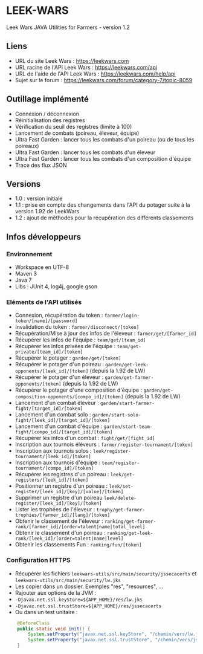 # LEEK-WARS
Leek Wars JAVA Utilities for Farmers - version 1.2

## Liens
  * URL du site Leek Wars : https://leekwars.com
  * URL racine de l'API Leek Wars : https://leekwars.com/api
  * URL de l'aide de l'API Leek Wars : https://leekwars.com/help/api
  * Sujet sur le forum : https://leekwars.com/forum/category-7/topic-8059

## Outillage implémenté
  * Connexion / déconnexion
  * Réinitialisation des registres
  * Vérification du seuil des registres (limite à 100)
  * Lancement de combats (poireau, éleveur, équipe)
  * Ultra Fast Garden : lancer tous les combats d'un poireau (ou de tous les poireaux)
  * Ultra Fast Garden : lancer tous les combats d'un éleveur
  * Ultra Fast Garden : lancer tous les combats d'un composition d'équipe
  * Trace des flux JSON

## Versions
  * 1.0 : version initiale
  * 1.1 : prise en compte des changements dans l'API du potager suite à la version 1.92 de LeekWars
  * 1.2 : ajout de méthodes pour la récupération des différents classements

## Infos développeurs

### Environnement
  * Workspace en UTF-8
  * Maven 3
  * Java 7
  * Libs : JUnit 4, log4j, google gson
    
### Eléments de l'API utilisés
  * Connexion, récupération du token : `farmer/login-token/[name]/[password]`
  * Invalidation du token : `farmer/disconnect/[token]`
  * Récupération/Mise à jour des infos de l'éleveur : `farmer/get/[farmer_id]`
  * Récupérer les infos de l'équipe : `team/get/[team_id]`
  * Récupérer les infos privées de l'équipe : `team/get-private/[team_id]/[token]`
  * Récupérer le potager : `garden/get/[token]`
  * Récupérer le potager d'un poireau : `garden/get-leek-opponents/[leek_id]/[token]` (depuis la 1.92 de LW)
  * Récupérer le potager d'un éleveur : `garden/get-farmer-opponents/[token]` (depuis la 1.92 de LW)
  * Récupérer le potager d'une composition d'équipe : `garden/get-composition-opponents/[compo_id]/[token]` (depuis la 1.92 de LW)
  * Lancement d'un combat éleveur : `garden/start-farmer-fight/[target_id]/[token]`
  * Lancement d'un combat solo : `garden/start-solo-fight/[leek_id]/[target_id]/[token]`
  * Lancement d'un combat d'équipe : `garden/start-team-fight/[compo_id]/[target_id]/[token]`
  * Récupérer les infos d'un combat : `fight/get/[fight_id]`
  * Inscription aux tournois éléveurs : `farmer/register-tournament/[token]`
  * Inscription aux tournois solos : `leek/register-tournament/[leek_id]/[token]`
  * Inscription aux tournois d'équipe : `team/register-tournament/[compo_id]/[token]`
  * Récupérer les registres d'un poireau : `leek/get-registers/[leek_id]/[token]`
  * Positionner un registre d'un poireau : `leek/set-register/[leek_id]/[key]/[value]/[token]`
  * Supprimer un registre d'un poireau `leek/delete-register/[leek_id]/[key]/[token]`
  * Lister les trophées de l'éleveur : `trophy/get-farmer-trophies/[farmer_id]/[lang]/[token]`
  * Obtenir le classement de l'éleveur : `ranking/get-farmer-rank/[farmer_id]/[order=talent|name|total_level]`
  * Obtenir le classement d'un poireau : `ranking/get-leek-rank/[leek_id]/[order=talent|name|level]`
  * Obtenir les classements Fun : `ranking/fun/[token]`

### Configuration HTTPS
  * Récupérer les fichiers `leekwars-utils/src/main/security/jssecacerts` et `leekwars-utils/src/main/security/lw.jks`
  * Les copier dans un dossier. Exemples "res", "resources",  ...
  * Rajouter aux options de la JVM :
   * `-Djavax.net.ssl.keyStore=${APP_HOME}/res/lw.jks`
   * `-Djavax.net.ssl.trustStore=${APP_HOME}/res/jssecacerts`
  * Ou dans un test unitaire :

```java
	@BeforeClass
	public static void init() {
		System.setProperty("javax.net.ssl.keyStore", "/chemin/vers/lw.jks");
		System.setProperty("javax.net.ssl.trustStore", "/chemin/vers/jssecacerts");
	}
```
